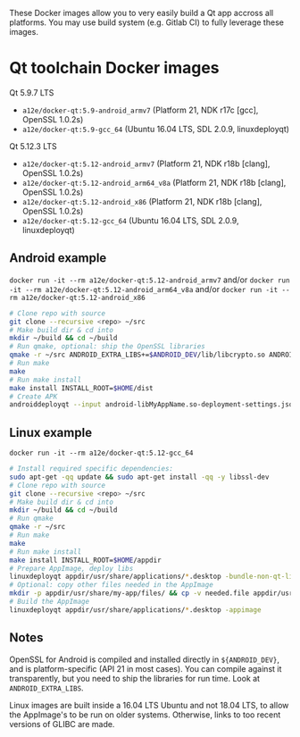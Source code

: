 These Docker images allow you to very easily build a Qt app accross all platforms. You may use build system (e.g. Gitlab CI) to fully leverage these images.

Qt toolchain Docker images
==========================

Qt 5.9.7 LTS
* `a12e/docker-qt:5.9-android_armv7` (Platform 21, NDK r17c [gcc], OpenSSL 1.0.2s)
* `a12e/docker-qt:5.9-gcc_64` (Ubuntu 16.04 LTS, SDL 2.0.9, linuxdeployqt)

Qt 5.12.3 LTS
* `a12e/docker-qt:5.12-android_armv7` (Platform 21, NDK r18b [clang], OpenSSL 1.0.2s)
* `a12e/docker-qt:5.12-android_arm64_v8a` (Platform 21, NDK r18b [clang], OpenSSL 1.0.2s)
* `a12e/docker-qt:5.12-android_x86` (Platform 21, NDK r18b [clang], OpenSSL 1.0.2s)
* `a12e/docker-qt:5.12-gcc_64` (Ubuntu 16.04 LTS, SDL 2.0.9, linuxdeployqt)

Android example
---------------

`docker run -it --rm a12e/docker-qt:5.12-android_armv7`
and/or 
`docker run -it --rm a12e/docker-qt:5.12-android_arm64_v8a`
and/or 
`docker run -it --rm a12e/docker-qt:5.12-android_x86`

```sh
# Clone repo with source
git clone --recursive <repo> ~/src
# Make build dir & cd into
mkdir ~/build && cd ~/build
# Run qmake, optional: ship the OpenSSL libraries
qmake -r ~/src ANDROID_EXTRA_LIBS+=$ANDROID_DEV/lib/libcrypto.so ANDROID_EXTRA_LIBS+=$ANDROID_DEV/lib/libssl.so
# Run make
make
# Run make install 
make install INSTALL_ROOT=$HOME/dist
# Create APK
androiddeployqt --input android-libMyAppName.so-deployment-settings.json --output dist/ --android-platform $SDK_PLATFORM --deployment bundled --gradle --release
```

Linux example
-------------

`docker run -it --rm a12e/docker-qt:5.12-gcc_64`

```sh
# Install required specific dependencies:
sudo apt-get -qq update && sudo apt-get install -qq -y libssl-dev
# Clone repo with source
git clone --recursive <repo> ~/src
# Make build dir & cd into
mkdir ~/build && cd ~/build
# Run qmake
qmake -r ~/src
# Run make
make
# Run make install 
make install INSTALL_ROOT=$HOME/appdir
# Prepare AppImage, deploy libs
linuxdeployqt appdir/usr/share/applications/*.desktop -bundle-non-qt-libs -qmldir=~/src/resources/ -extra-plugins=iconengines
# Optional: copy other files needed in the AppImage
mkdir -p appdir/usr/share/my-app/files/ && cp -v needed.file appdir/usr/share/my-app/files/
# Build the AppImage
linuxdeployqt appdir/usr/share/applications/*.desktop -appimage
```

Notes
-----

OpenSSL for Android is compiled and installed directly in `${ANDROID_DEV}`, and is platform-specific (API 21 in most cases). You can compile against it transparently, but you need to ship the libraries for run time. Look at `ANDROID_EXTRA_LIBS`.

Linux images are built inside a 16.04 LTS Ubuntu and not 18.04 LTS, to allow the AppImage's to be run on older systems. Otherwise, links to too recent versions of GLIBC are made.
